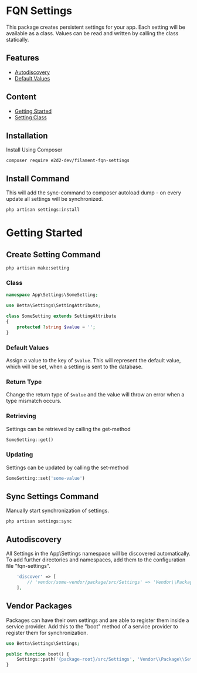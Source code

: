 # FQN Settings
This package creates persistent settings for your app. Each setting will be available as a class. Values can be read and written by calling the class statically.

## Features
- [Autodiscovery](#autodiscovery)
- [Default Values](#default-values)


## Content
- [Getting Started](#getting-started)
- [Setting Class](#setting-class)


## Installation

Install Using Composer

```shell
composer require e2d2-dev/filament-fqn-settings
```

## Install Command

This will add the sync-command to composer autoload dump - on every update all settings will be synchronized.

```shell
php artisan settings:install
```


# Getting Started


## Create Setting Command
```shell
php artisan make:setting
```

### Class
```php
namespace App\Settings\SomeSetting;

use Betta\Settings\SettingAttribute;

class SomeSetting extends SettingAttribute
{
    protected ?string $value = '';
}
```

### Default Values
Assign a value to the key of ```$value```. This will represent the default value, which will be set, when a setting is sent to the database.

### Return Type
Change the return type of ```$value``` and the value will throw an error when a type mismatch occurs.

### Retrieving
Settings can be retrieved by calling the get-method
```php
SomeSetting::get()
```

### Updating
Settings can be updated by calling the set-method
```php
SomeSetting::set('some-value')
```

## Sync Settings Command
Manually start synchronization of settings.

```shell
php artisan settings:sync
```


## Autodiscovery
All Settings in the App\Settings namespace will be discovered automatically.
To add further directories and namespaces, add them to the configuration file "fqn-settings".

```php
    'discover' => [
        // 'vendor/some-vendor/package/src/Settings' => 'Vendor\\Package\\Settings',
    ],
```


## Vendor Packages
Packages can have their own settings and are able to register them inside a service provider.
Add this to the "boot" method of a service provider to register them for synchronization.

```php
use Betta\Settings\Settings;

public function boot() {
    Settings::path('{package-root}/src/Settings', 'Vendor\\Package\\Settings');
}
```
